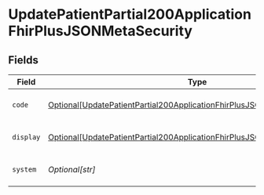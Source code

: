# UpdatePatientPartial200ApplicationFhirPlusJSONMetaSecurity


## Fields

| Field                                                                                                                                                                       | Type                                                                                                                                                                        | Required                                                                                                                                                                    | Description                                                                                                                                                                 | Example                                                                                                                                                                     |
| --------------------------------------------------------------------------------------------------------------------------------------------------------------------------- | --------------------------------------------------------------------------------------------------------------------------------------------------------------------------- | --------------------------------------------------------------------------------------------------------------------------------------------------------------------------- | --------------------------------------------------------------------------------------------------------------------------------------------------------------------------- | --------------------------------------------------------------------------------------------------------------------------------------------------------------------------- |
| `code`                                                                                                                                                                      | [Optional[UpdatePatientPartial200ApplicationFhirPlusJSONMetaSecurityCode]](../../models/operations/updatepatientpartial200applicationfhirplusjsonmetasecuritycode.md)       | :heavy_minus_sign:                                                                                                                                                          | Code defined by the system value set.                                                                                                                                       | U                                                                                                                                                                           |
| `display`                                                                                                                                                                   | [Optional[UpdatePatientPartial200ApplicationFhirPlusJSONMetaSecurityDisplay]](../../models/operations/updatepatientpartial200applicationfhirplusjsonmetasecuritydisplay.md) | :heavy_minus_sign:                                                                                                                                                          | Representation defined by the system.                                                                                                                                       | unrestricted                                                                                                                                                                |
| `system`                                                                                                                                                                    | *Optional[str]*                                                                                                                                                             | :heavy_minus_sign:                                                                                                                                                          | URI of the value set specification.                                                                                                                                         | http://terminology.hl7.org/CodeSystem/v3-Confidentiality                                                                                                                    |